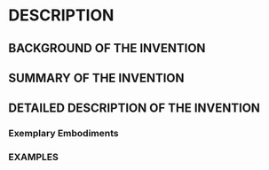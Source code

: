 # DESCRIPTION

## BACKGROUND OF THE INVENTION

## SUMMARY OF THE INVENTION

## DETAILED DESCRIPTION OF THE INVENTION

### Exemplary Embodiments

### EXAMPLES

